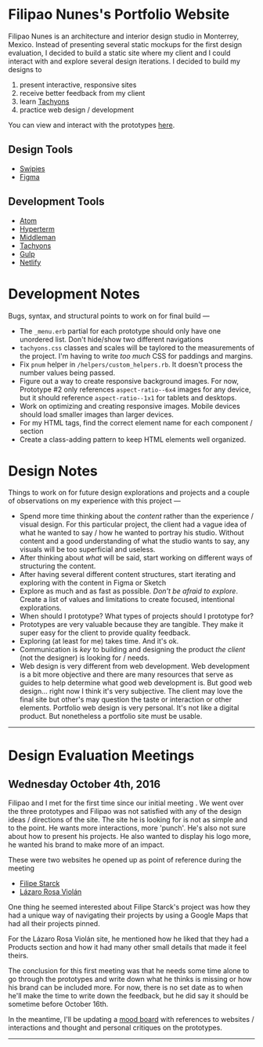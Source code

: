 # Filipao Nunes's Portfolio Website

Filipao Nunes is an architecture and interior design studio in Monterrey, Mexico. Instead of presenting several static mockups for the first design evaluation, I decided to build a static site where my client and I could interact with and explore several design iterations. I decided to build my designs to
  1. present interactive, responsive sites
  2. receive better feedback from my client
  3. learn [Tachyons](http://tachyons.io)
  4. practice web design / development

You can view and interact with the prototypes [here](http://prototypes.netlify.com/).

## Design Tools
+ [Swipies](http://www.swipi.es/)
+ [Figma](https://www.figma.com/)

## Development Tools
+ [Atom](https://atom.io/)
+ [Hyperterm](https://hyper.is/)
+ [Middleman](https://middlemanapp.com/)
+ [Tachyons](http://tachyons.io)
+ [Gulp](http://gulpjs.com/)
+ [Netlify](https://www.netlify.com/)


# Development Notes
Bugs, syntax, and structural points to work on for final build —
  + The `_menu.erb` partial for each prototype should only have one unordered list. Don't hide/show two different navigations
  + `tachyons.css` classes and scales will be taylored to the measurements of the project. I'm having to write _too much_ CSS for paddings and margins.
  + Fix `pnum` helper in `/helpers/custom_helpers.rb`. It doesn't process the number values being passed.
  + Figure out a way to create responsive background images. For now, Prototype #2 only references `aspect-ratio--6x4` images for any device, but it should reference `aspect-ratio--1x1` for tablets and desktops.
  + Work on optimizing and creating responsive images. Mobile devices should load smaller images than larger devices.
  + For my HTML tags, find the correct element name for each component / section
  + Create a class-adding pattern to keep HTML elements well organized.

# Design Notes
Things to work on for future design explorations and projects and a couple of observations on my experience with this project —
  + Spend more time thinking about the _content_ rather than the experience / visual design. For this particular project, the client had a vague idea of what he wanted to say / how he wanted to portray his studio. Without content and a good understanding of what the studio wants to say, any visuals will be too superficial and useless.
  + After thinking about _what_ will be said, start working on different ways of structuring the content.
  + After having several different content structures, start iterating and exploring with the content in Figma or Sketch
  + Explore as much and as fast as possible. _Don't be afraid to explore_. Create a list of values and limitations to create focused, intentional explorations.
  + When should I prototype? What types of projects should I prototype for?
  + Prototypes are very valuable because they are tangible. They make it super easy for the client to provide quality feedback.
  + Exploring (at least for me) takes time. And it's ok.
  + Communication is _key_ to building and designing the product _the client_ (not the designer) is looking for / needs.
  + Web design is very different from web development. Web development is a bit more objective and there are many resources that serve as guides to help determine what good web development is. But good web design... right now I think it's very subjective. The client may love the final site but other's may question the taste or interaction or other elements. Portfolio web design is very personal. It's not like a digital product. But nonetheless a portfolio site must be usable.

---

# Design Evaluation Meetings

## Wednesday October 4th, 2016
Filipao and I met for the first time since our initial meeting . We went over the three prototypes and Filipao was not satisfied with any of the design ideas / directions of the site. The site he is looking for is not as simple and to the point. He wants more interactions, more 'punch'. He's also not sure about how to present his projects. He also wanted to display his logo more, he wanted his brand to make more of an impact.

These were two websites he opened up as point of reference during the meeting

+ [Filipe Starck](http://www.starck.com/en)
+ [Lázaro Rosa Violán](http://lazarorosaviolan.com/)

One thing he seemed interested about Filipe Starck's project was how they had a unique way of navigating their projects by using a Google Maps that had all their projects pinned.

For the Lázaro Rosa Violán site, he mentioned how he liked that they had a Products section and how it had many other small details that made it feel theirs.

The conclusion for this first meeting was that he needs some time alone to go through the prototypes and write down what he thinks is missing or how his brand can be included more. For now, there is no set date as to when he'll make the time to write down the feedback, but he did say it should be sometime before October 16th.

In the meantime, I'll be updating a [mood board](https://usecanvas.com/filipao-nunes/portfolio-notes-and-ideas/7cGf6LSOHZ78qJXzOANmfr) with references to websites / interactions and thought and personal critiques on the prototypes.

---


